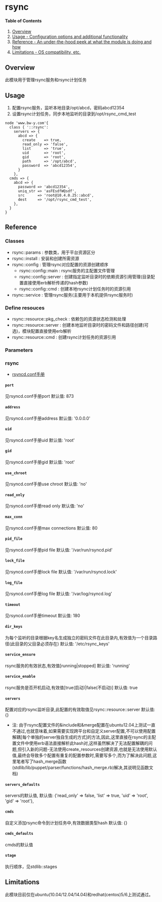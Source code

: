 # rsync

#### Table of Contents

1. [Overview](#overview)
2. [Usage - Configuration options and additional functionality](#usage)
3. [Reference - An under-the-hood peek at what the module is doing and how](#reference)
4. [Limitations - OS compatibility, etc.](#limitations)

## Overview
此模块用于管理rsync服务和rsync计划任务

## Usage
1. 配置rsync服务，监听本地目录/opt/abcd，密码abcd12354
2. 设置rsync计划任务，同步本地监听的目录到/opt/rsync_cmd_test
```
node 'www.bw-y.com'{
  class { '::rsync':
    servers => {
      abcd => {
        create    => true,
        read_only => 'false',
        list      => 'true',
        uid       => 'root',
        gid       => 'root',
        path      => '/opt/abcd',
        password  => 'abcd12354',
      }
    },
  cmds => {
    abcd => {
      password => 'abcd12354',
      uniq_str => 'asFEsdfWQsdf',
      src      => 'root@10.4.0.25::abcd',
      dest     => '/opt/rsync_cmd_test',
    },
  }
}
```

## Reference

### Classes
* rsync::params : 参数类，用于平台资源区分
* rsync::install : 安装和创建所需资源
* rsync::config : 管理rsync对应配置的资源创建顺序
  * rsync::config::main : rsync服务的主配置文件管理
  * rsync::config::server : 创建指定监听目录时的依赖资源引用管理(目录配置直接使用erb解析传递的hash参数)
  * rsync::config::cmd : 创建本地rsync计划任务时的资源引用
* rsync::service : 管理rsync服务(主要用于本机提供rsync服务时)
### Define resouces
* rsync::resource::pkg_check : 依赖包的资源状态检测和处理
* rsync::resource::server : 创建本地监听目录时的密码文件和路径创建(可选)，模块配置直接使用erb解析
* rsync::resource::cmd : 创建rsync计划任务的资源引用
### Parameters

### rsync
* [rsyncd.conf手册](https://download.samba.org/pub/rsync/rsyncd.conf.html)
#### `port`
见rsyncd.conf手册port     默认值: 873
#### `address`
见rsyncd.conf手册address  默认值: '0.0.0.0'
#### `uid`
见rsyncd.conf手册uid      默认值: 'root'
#### `gid`
见rsyncd.conf手册gid      默认值: 'root'
#### `use_chroot`
见rsyncd.conf手册use chroot      默认值: 'no'
#### `read_only`
见rsyncd.conf手册read only       默认值: 'no'
#### `max_conn`
见rsyncd.conf手册max connections 默认值: 80
#### `pid_file`
见rsyncd.conf手册pid file        默认值: '/var/run/rsyncd.pid'
#### `lock_file`
见rsyncd.conf手册lock file       默认值: '/var/run/rsyncd.lock'
#### `log_file`
见rsyncd.conf手册log file        默认值: '/var/log/rsyncd.log'
#### `timeout`
见rsyncd.conf手册timeout         默认值: 180
#### `dir_keys`
为每个监听的目录根据key名生成独立的密码文件在此目录内,有效值为一个目录路径(此目录的父目录必须存在)  默认值: '/etc/rsync_keys'
#### `service_ensure`
rsync服务的有效状态,有效值[running|stopped] 默认值: 'running'
#### `service_enable`
rsync服务是否开机启动,有效值[true(启动)|false(不启动)]    默认值: true
#### `servers`
配置对应的rsync监听目录,此配置的有效取值见rsync::resource::server 默认值: {} 

  * 注: 由于rsync配置文件的&include和&merge配置在ubuntu12.04上测试一直不通过,也就意味着,如果需要实现跨平台和自定义server配置,不可以使用配置解耦[每个单独的server独自生成的方式]的方法,因此,这里直接在rsync的主配置文件中使用erb语法直接解析此hash对,这样虽然解决了无法配置解耦的问题,但引入新的问题-无法使用create_resources创建资源,也就是无法使用默认值,最终会导致多个配置有重复的配置参数时,需要写多个,而为了解决此问题,这里笔者写了hash_merge函数(stdlib/lib/puppet/parser/functions/hash_merge.rb)解决,其说明见函数文档)
#### `servers_defaults`
servers的默认值, 默认值: {'read_only' => false, 'list' => true, 'uid' => 'root', 'gid' => 'root'},
#### `cmds`
自定义添加rsync命令到计划任务中,有效数据类型hash  默认值: {}
#### `cmds_defaults`
cmds的默认值
#### `stage`
执行顺序，见stdlib::stages

## Limitations
此模块目前仅在ubuntu(10.04/12.04/14.04)和redhat(centos)5/6上测试通过。
